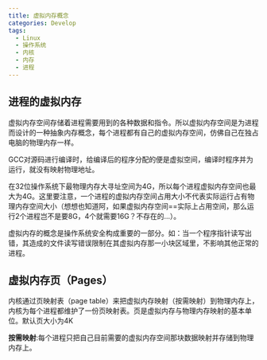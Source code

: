 ```yaml
---
title: 虚拟内存概念
categories: Develop
tags:
  - Linux
  - 操作系统
  - 内核
  - 内存
  - 进程
---
```


## 进程的虚拟内存

虚拟内存空间存储着进程需要用到的各种数据和指令。所以虚拟内存空间是为进程而设计的一种抽象内存概念，每个进程都有自己的虚拟内存空间，仿佛自己在独占电脑的物理内存一样。

GCC对源码进行编译时，给编译后的程序分配的便是虚拟空间，编译时程序并为运行，就没有映射物理地址。

在32位操作系统下最物理内存大寻址空间为4G，所以每个进程虚拟内存空间也最大为4G。这里要注意，一个进程的虚拟内存空间占用大小不代表实际运行占有物理内存空间大小（想想也知道阿，如果虚拟内存空间==实际上占用空间，那么运行2个进程岂不是要8G，4个就需要16G？不存在的...）。


虚拟内存的概念是操作系统安全构成重要的一部分。如：当一个程序指针读写出错，其造成的文件读写错误限制在其虚拟内存那一小块区域里，不影响其他正常的进程。

## 虚拟内存页（Pages）

内核通过页映射表（page table）来把虚拟内存映射（按需映射）到物理内存上，内核为每个进程都维护了一份页映射表。页是虚拟内存与物理内存映射的基本单位。默认页大小为4K

**按需映射**:每个进程只把自己目前需要的虚拟内存空间那块数据映射并存储到物理内存上。
